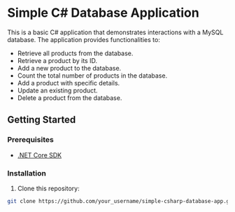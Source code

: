 # Simple C# Database Application

This is a basic C# application that demonstrates interactions with a MySQL database. The application provides functionalities to:

- Retrieve all products from the database.
- Retrieve a product by its ID.
- Add a new product to the database.
- Count the total number of products in the database.
- Add a product with specific details.
- Update an existing product.
- Delete a product from the database.

## Getting Started

### Prerequisites

- [.NET Core SDK](https://dotnet.microsoft.com/download)

### Installation

1. Clone this repository:

```bash
git clone https://github.com/your_username/simple-csharp-database-app.git
